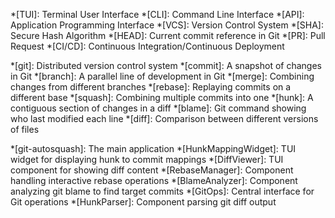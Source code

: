 <!-- Common snippets and shortcuts for MkDocs -->

*[TUI]: Terminal User Interface
*[CLI]: Command Line Interface
*[API]: Application Programming Interface
*[VCS]: Version Control System
*[SHA]: Secure Hash Algorithm
*[HEAD]: Current commit reference in Git
*[PR]: Pull Request
*[CI/CD]: Continuous Integration/Continuous Deployment

<!-- Common Git terms -->
*[git]: Distributed version control system
*[commit]: A snapshot of changes in Git
*[branch]: A parallel line of development in Git
*[merge]: Combining changes from different branches
*[rebase]: Replaying commits on a different base
*[squash]: Combining multiple commits into one
*[hunk]: A contiguous section of changes in a diff
*[blame]: Git command showing who last modified each line
*[diff]: Comparison between different versions of files

<!-- Project-specific terms -->
*[git-autosquash]: The main application
*[HunkMappingWidget]: TUI widget for displaying hunk to commit mappings
*[DiffViewer]: TUI component for showing diff content
*[RebaseManager]: Component handling interactive rebase operations
*[BlameAnalyzer]: Component analyzing git blame to find target commits
*[GitOps]: Central interface for Git operations
*[HunkParser]: Component parsing git diff output